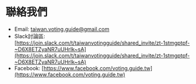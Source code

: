 # 聯絡我們

- Email: taiwan.voting.guide@gmail.com
- Slack討論區: [https://join.slack.com/t/taiwanvotingguide/shared_invite/zt-1stmgptpf-~D6X8ETZyaNR7uUHrIk~sA](https://join.slack.com/t/taiwanvotingguide/shared_invite/zt-1stmgptpf-~D6X8ETZyaNR7uUHrIk~sA)
- Facebook: [https://www.facebook.com/voting.guide.tw](https://www.facebook.com/voting.guide.tw)
